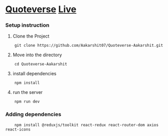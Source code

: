 # [Quoteverse](https://quoteverse-aakarshit.vercel.app/) [Live](https://quoteverse-aakarshit.vercel.app/)
### Setup instruction

1. Clone the Project

```
    git clone https://github.com/Aakarshit07/Quoteverse-Aakarshit.git
```
2. Move into the directory

```
    cd Quoteverse-Aakarshit
```

3. install dependencies

```
    npm install
```

4. run the server

```
    npm run dev
```

### Adding dependencies

```
    npm install @reduxjs/toolkit react-redux react-router-dom axios react-icons
```
